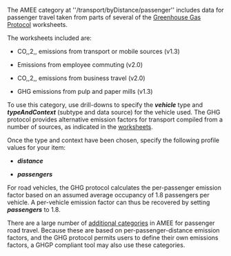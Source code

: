 The AMEE category at ''/transport/byDistance/passenger'' includes data
for passenger travel taken from parts of several of the [Greenhouse Gas
Protocol](Greenhouse_Gas_Protocol) worksheets.

The worksheets included are:

  - CO,,2,, emissions from transport or mobile sources (v1.3)

<!-- end list -->

  - Emissions from employee commuting (v2.0)

<!-- end list -->

  - CO,,2,, emissions from business travel (v2.0)

<!-- end list -->

  - GHG emissions from pulp and paper mills (v1.3)

To use this category, use drill-downs to specify the ***vehicle*** type
and ***typeAndContext*** (subtype and data source) for the vehicle used.
The GHG protocol provides alternative emission factors for transport
compiled from a number of sources, as indicated in the
[worksheets](http://www.ghgprotocol.org/calculation-tools/all-tools).

Once the type and context have been chosen, specify the following
profile values for your item:

  - ***distance***

<!-- end list -->

  - ***passengers***

For road vehicles, the GHG protocol calculates the per-passenger
emission factor based on an assumed average occupancy of 1.8 passengers
per vehicle. A per-vehicle emission factor can thus be recovered by
setting ***passengers*** to 1.8.

There are a large number of [ additional categories](Transport%20) in
AMEE for passenger road travel. Because these are based on
per-passenger-distance emission factors, and the GHG protocol permits
users to define their own emissions factors, a GHGP compliant tool may
also use these categories.
